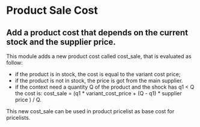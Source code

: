 Product Sale Cost
==============================================================

Add a product cost that depends on the current stock and the supplier price.
------------------------------------
This module adds a new product cost called cost_sale, that is evaluated as follow:
 * if the product is in stock, the cost is equal to the variant cost price;
 * if the product is not in stock, the price is got from the main supplier.
 * if the context need a quantity Q of the product and the shock has q1 < Q the cost is:
   cost_sale = (q1 * variant_cost_price + (Q - q1) * supplier price ) / Q.

This new cost_sale can be used in product pricelist as base cost for pricelists.